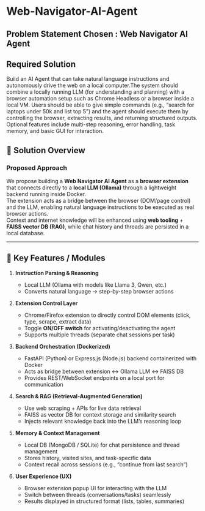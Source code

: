 # Web-Navigator-AI-Agent

## Problem Statement Chosen : Web Navigator AI Agent

## Required Solution

Build an AI Agent that can take natural language instructions and autonomously drive the web on a local computer.The system should combine a locally running LLM (for understanding and planning) with a browser automation setup such as Chrome Headless or a browser inside a local VM. Users should be able to give simple commands (e.g., “search for laptops under 50k and list top 5”) and the agent should execute them by controlling the browser, extracting results, and returning structured outputs. Optional features include multi-step reasoning, error handling, task memory, and basic GUI for interaction.

## 🚀 Solution Overview

### Proposed Approach
We propose building a **Web Navigator AI Agent** as a **browser extension** that connects directly to a **local LLM (Ollama)** through a lightweight backend running inside Docker.  
The extension acts as a bridge between the browser (DOM/page control) and the LLM, enabling natural language instructions to be executed as real browser actions.  
Context and internet knowledge will be enhanced using **web tooling** + **FAISS vector DB (RAG)**, while chat history and threads are persisted in a local database.

---

## 🔑 Key Features / Modules

1. **Instruction Parsing & Reasoning**  
   - Local LLM (Ollama with models like Llama 3, Qwen, etc.)  
   - Converts natural language → step-by-step browser actions  

2. **Extension Control Layer**  
   - Chrome/Firefox extension to directly control DOM elements (click, type, scrape, extract data)  
   - Toggle **ON/OFF switch** for activating/deactivating the agent  
   - Supports multiple threads (separate chat sessions per task)  

3. **Backend Orchestration (Dockerized)**  
   - FastAPI (Python) or Express.js (Node.js) backend containerized with Docker  
   - Acts as bridge between extension ↔ Ollama LLM ↔ FAISS DB  
   - Provides REST/WebSocket endpoints on a local port for communication  

4. **Search & RAG (Retrieval-Augmented Generation)**  
   - Use web scraping + APIs for live data retrieval  
   - FAISS as vector DB for context storage and similarity search  
   - Injects relevant knowledge back into the LLM’s reasoning loop  

5. **Memory & Context Management**  
   - Local DB (MongoDB / SQLite) for chat persistence and thread management  
   - Stores history, visited sites, and task-specific data  
   - Context recall across sessions (e.g., “continue from last search”)  

6. **User Experience (UX)**  
   - Browser extension popup UI for interacting with the LLM  
   - Switch between threads (conversations/tasks) seamlessly  
   - Results displayed in structured format (lists, tables, summaries)  
